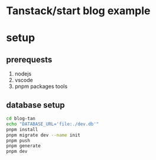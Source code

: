 # Tanstack/start blog example

# setup

## prerequests
1. nodejs
2. vscode
3. pnpm packages tools

## database setup

```bash
cd blog-tan
echo "DATABASE_URL='file:./dev.db'"
pnpm install
pnpm migrate dev --name init
pnpm push
pnpm generate
pnpm dev
```


